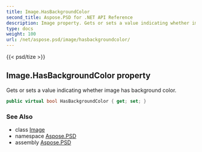 ```yaml
---
title: Image.HasBackgroundColor
second_title: Aspose.PSD for .NET API Reference
description: Image property. Gets or sets a value indicating whether image has background color
type: docs
weight: 100
url: /net/aspose.psd/image/hasbackgroundcolor/
---
```

{{< psd/tize >}}
## Image.HasBackgroundColor property

Gets or sets a value indicating whether image has background color.

```csharp
public virtual bool HasBackgroundColor { get; set; }
```

### See Also

* class [Image](../)
* namespace [Aspose.PSD](../../image/)
* assembly [Aspose.PSD](../../../)


